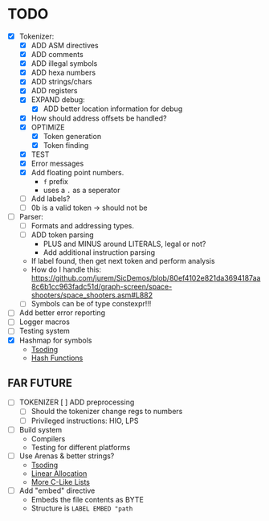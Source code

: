 # TODO

- [X] Tokenizer:
    - [X] ADD ASM directives
    - [X] ADD comments
    - [X] ADD illegal symbols
    - [X] ADD hexa numbers
    - [X] ADD strings/chars
    - [X] ADD registers
    - [X] EXPAND debug:
        - [X] ADD better location information for debug
    - [X] How should address offsets be handled?
    - [X] OPTIMIZE
        - [X] Token generation
        - [X] Token finding
    - [X] TEST
    - [X] Error messages
    - [X] Add floating point numbers.
        - `f` prefix
        - uses a `.` as a seperator
    - [ ] Add labels?
    - [ ] 0b is a valid token -> should not be
- [ ] Parser:
    - [ ] Formats and addressing types.
    - [ ] ADD token parsing
        - PLUS and MINUS around LITERALS, legal or not?
        - Add additional instruction parsing
    - If label found, then get next token and perform analysis
    - How do I handle this:
    https://github.com/jurem/SicDemos/blob/80ef4102e821da3694187aa8c6b1cc963fadc51d/graph-screen/space-shooters/space_shooters.asm#L882
    - [ ] Symbols can be of type constexpr!!!
- [ ] Add better error reporting
- [ ] Logger macros
- [ ] Testing system
- [X] Hashmap for symbols
    - [Tsoding](https://www.youtube.com/watch?v=n-S9DBwPGTo)
    - [Hash Functions](https://www.cse.yorku.ca/~oz/hash.html)

## FAR FUTURE

- [ ] TOKENIZER 
     [ ] ADD preprocessing
    - [ ] Should the tokenizer change regs to numbers
    - [ ] Privileged instructions: HIO, LPS
- [ ] Build system
    - Compilers
    - Testing for different platforms
- [ ] Use Arenas & better strings?
    - [Tsoding](https://www.youtube.com/watch?v=3IAlJSIjvH0)
    - [Linear Allocation](https://www.gingerbill.org/article/2019/02/08/memory-allocation-strategies-002/)
    - [More C-Like Lists](https://felipec.wordpress.com/2024/03/03/c-skill-issue-how-the-white-house-is-wrong/)
- [ ] Add "embed" directive
    - Embeds the file contents as BYTE
    - Structure is `LABEL EMBED "path`

